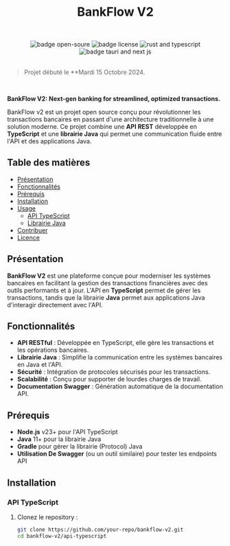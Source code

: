 <h1 align="center">BankFlow V2</h1>

<br/>

<p align="center"><img src="https://img.shields.io/badge/Open-Source-BDFF00?style=for-the-badge" alt="badge open-soure">
<img src="https://img.shields.io/badge/LICENSE-GNU_V3.0-18E104?style=for-the-badge" alt="badge license">
<img src="https://img.shields.io/badge/Java-TypeScript-00ED90?style=for-the-badge" alt="rust and typescript">
<img src="https://img.shields.io/badge/API-LIB_(Protocol)-00EDE6?style=for-the-badge" alt="badge tauri and next js">

<br/>
<br/>

> Projet débuté le **Mardi 15 Octobre 2024.

<br/>

**BankFlow V2: Next-gen banking for streamlined, optimized transactions.**

BankFlow v2 est un projet open source conçu pour révolutionner les transactions bancaires en passant d'une architecture traditionnelle à une solution moderne. Ce projet combine une **API REST** développée en **TypeScript** et une **librairie Java** qui permet une communication fluide entre l'API et des applications Java.

## Table des matières

- [Présentation](#présentation)
- [Fonctionnalités](#fonctionnalités)
- [Prérequis](#prérequis)
- [Installation](#installation)
- [Usage](#usage)
  - [API TypeScript](#api-typescript)
  - [Librairie Java](#librairie-java)
- [Contribuer](#contribuer)
- [Licence](#licence)

## Présentation

**BankFlow V2** est une plateforme conçue pour moderniser les systèmes bancaires en facilitant la gestion des transactions financières avec des outils performants et à jour. L'API en **TypeScript** permet de gérer les transactions, tandis que la librairie **Java** permet aux applications Java d'interagir directement avec l'API.

## Fonctionnalités

- **API RESTful** : Développée en TypeScript, elle gère les transactions et les opérations bancaires.
- **Librairie Java** : Simplifie la communication entre les systèmes bancaires en Java et l'API.
- **Sécurité** : Intégration de protocoles sécurisés pour les transactions.
- **Scalabilité** : Conçu pour supporter de lourdes charges de travail.
- **Documentation Swagger** : Génération automatique de la documentation API.

## Prérequis

- **Node.js** v23+ pour l'API TypeScript
- **Java** 11+ pour la librairie Java
- **Gradle** pour gérer la librairie (Protocol) Java
- **Utilisation De Swagger** (ou un outil similaire) pour tester les endpoints API

## Installation

### API TypeScript

1. Clonez le repository :
   ```bash
   git clone https://github.com/your-repo/bankflow-v2.git
   cd bankflow-v2/api-typescript
